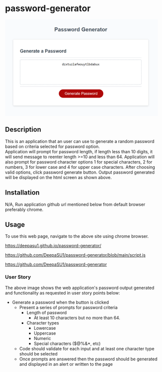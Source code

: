 # password-generator

<picture>
<img src="Capture.PNG">
</picture>

## Description

This is an application that an user can use to generate a random password based on criteria selected for password option.  
Application will prompt for password length, if length less than 10 digits, it will send message to reenter length >=10 and less than 64.
Application will also prompt for password character options 1 for special characters, 2 for numbers, 3 for lower case and 4 for upper case characters.
After choosing valid options, click password generate button.
Output password generated will be displayed on the html screen as shown above.

## Installation

N/A, Run application github url mentioned below from default browser preferably chrome.

## Usage

To use this web page, navigate to the above site using chrome browser.

https://deepasu1.github.io/password-generator/

https://github.com/DeepaSU1/password-generator/blob/main/script.js

https://github.com/DeepaSU1/password-generator


### User Story

The above image shows the web application's password output generated and functionality as requested in user story points below:


* Generate a password when the button is clicked
  * Present a series of prompts for password criteria
    * Length of password
      * At least 10 characters but no more than 64.
    * Character types
      * Lowercase
      * Uppercase
      * Numeric
      * Special characters ($@%&*, etc)
  * Code should validate for each input and at least one character type should be selected
  * Once prompts are answered then the password should be generated and displayed in an alert or written to the page


